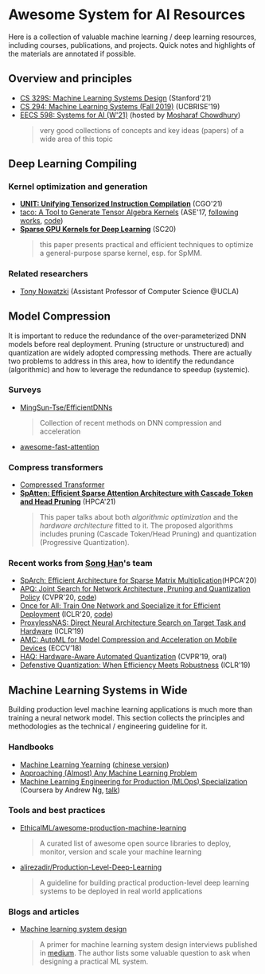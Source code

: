 # Awesome System for AI Resources
Here is a collection of valuable machine learning / deep learning resources, including courses, publications, and projects. Quick notes and highlights of the materials are annotated if possible. 

## Overview and principles 

- [CS 329S: Machine Learning Systems Design](https://stanford-cs329s.github.io/syllabus.html) (Stanford'21)
- [CS 294: Machine Learning Systems (Fall 2019)](https://ucbrise.github.io/cs294-ai-sys-fa19/) (UCBRISE'19)
- [EECS 598: Systems for AI (W'21)](https://github.com/mosharaf/eecs598/tree/w21-ai) (hosted by [Mosharaf Chowdhury](https://www.mosharaf.com/))
  > very good collections of concepts and key ideas (papers) of a wide area of this topic
## Deep Learning Compiling

### Kernel optimization and generation
- [**UNIT: Unifying Tensorized Instruction Compilation**](https://arxiv.org/abs/2101.08458) (CGO'21)
- [taco: A Tool to Generate Tensor Algebra Kernels](http://tensor-compiler.org/taco-tools.pdf) (ASE'17, [following works](http://tensor-compiler.org/publications.html), [code](https://github.com/tensor-compiler/taco))
- [**Sparse GPU Kernels for Deep Learning**](https://arxiv.org/abs/2006.10901) (SC20)
  > this paper presents practical and efficient techniques to optimize a general-purpose sparse kernel, esp. for SpMM.

### Related researchers
- [Tony Nowatzki](http://web.cs.ucla.edu/~tjn//03-publications/) (Assistant Professor of Computer Science @UCLA)

## Model Compression
It is important to reduce the redundance of the over-parameterized DNN models before real deployment. Pruning (structure or unstructured) and quantization are widely adopted compressing methods. There are actually two problems to address in this area, how to identify the redundance (algorithmic) and how to leverage the redundance to speedup (systemic).

### Surveys
- [MingSun-Tse/EfficientDNNs](https://github.com/MingSun-Tse/EfficientDNNs)
  > Collection of recent methods on DNN compression and acceleration
- [awesome-fast-attention](https://github.com/Separius/awesome-fast-attention)


### Compress transformers

- [Compressed Transformer](https://github.com/khakhulin/compressed-transformer)
- [**SpAtten: Efficient Sparse Attention Architecture with Cascade Token and Head Pruning**](https://spatten.mit.edu/) (HPCA'21) 
    > This paper talks about both *algorithmic optimization* and the *hardware architecture* fitted to it. The proposed algorithms includes pruning (Cascade Token/Head Pruning) and quantization (Progressive Quantization). 
### Recent works from [Song Han](https://songhan.mit.edu/)'s team

- [SpArch: Efficient Architecture for Sparse Matrix Multiplication](https://sparch.mit.edu/)(HPCA'20)
- [APQ: Joint Search for Network Architecture, Pruning and Quantization Policy](https://openaccess.thecvf.com/content_CVPR_2020/papers/Wang_APQ_Joint_Search_for_Network_Architecture_Pruning_and_Quantization_Policy_CVPR_2020_paper.pdf) (CVPR'20, [code](https://github.com/mit-han-lab/apq))
- [Once for All: Train One Network and Specialize it for Efficient Deployment](https://arxiv.org/abs/1908.09791) (ICLR'20, [code](https://github.com/mit-han-lab/once-for-all))
- [ProxylessNAS: Direct Neural Architecture Search on Target Task and Hardware](https://arxiv.org/pdf/1812.00332.pdf) (ICLR’19)
- [AMC: AutoML for Model Compression and Acceleration on Mobile Devices](https://arxiv.org/pdf/1802.03494.pdf) (ECCV’18)
- [HAQ: Hardware-Aware Automated Quantization](https://arxiv.org/pdf/1811.08886.pdf)  (CVPR’19, oral)
- [Defenstive Quantization: When Efficiency Meets Robustness](https://openreview.net/pdf?id=ryetZ20ctX) (ICLR'19)

## Machine Learning Systems in Wide
Building production level machine learning applications is much more than training a neural network model. This section collects the principles and methodologies as the technical / engineering guideline for it.

### Handbooks
- [Machine Learning Yearning](https://www.deeplearning.ai/programs/) ([chinese version](https://github.com/deeplearning-ai/machine-learning-yearning-cn))
- [Approaching (Almost) Any Machine Learning Problem](https://github.com/abhishekkrthakur/approachingalmost)
- [Machine Learning Engineering for Production (MLOps) Specialization](https://www.coursera.org/specializations/machine-learning-engineering-for-production-mlops) (Coursera by Andrew Ng, [talk](https://www.deeplearning.ai/wp-content/uploads/2021/06/MLOps-From-Model-centric-to-Data-centric-AI.pdf))

### Tools and best practices
- [EthicalML/awesome-production-machine-learning](https://github.com/EthicalML/awesome-production-machine-learning)
    > A curated list of awesome open source libraries to deploy, monitor, version and scale your machine learning
- [alirezadir/Production-Level-Deep-Learning](https://github.com/alirezadir/Production-Level-Deep-Learning)
    > A guideline for building practical production-level deep learning systems to be deployed in real world applications

### Blogs and articles
- [Machine learning system design](https://medium.com/acing-ai/machine-learning-system-design-c3a35c7df07d)
  > A primer for machine learning system design interviews published in [medium](medium.com). The author lists some valuable question to ask when designing a practical ML system.
